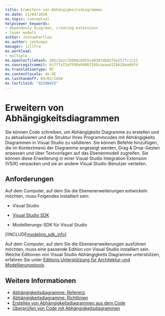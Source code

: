 ```yaml
---
title: Erweitern von Abhängigkeitsdiagrammen
ms.date: 11/04/2016
ms.topic: conceptual
helpviewer_keywords:
- dependency diagrams, creating extensions
- layer models
author: JoshuaPartlow
ms.author: joshuapa
manager: jillfra
ms.workload:
- multiple
ms.openlocfilehash: 305c562c7600dc6955ce0307db92f4e257fc1c21
ms.sourcegitcommit: 6cfffa72af599a9d667249caaaa411bb28ea69fd
ms.translationtype: MT
ms.contentlocale: de-DE
ms.lasthandoff: 09/02/2020
ms.locfileid: "92298425"
---
```

# <a name="extend-dependency-diagrams"></a>Erweitern von Abhängigkeitsdiagrammen

Sie können Code schreiben, um Abhängigkeits Diagramme zu erstellen und zu aktualisieren und die Struktur Ihres Programmcodes mit Abhängigkeits Diagrammen in Visual Studio zu validieren. Sie können Befehle hinzufügen, die im Kontextmenü der Diagramme angezeigt werden, Drag & Drop-Gesten anpassen und über Textvorlagen auf das Ebenenmodell zugreifen. Sie können diese Erweiterung in einer Visual Studio Integration Extension (VSIX) verpacken und sie an andere Visual Studio-Benutzer verteilen.

## <a name="requirements"></a>Anforderungen

Auf dem Computer, auf dem Sie die Ebenenerweiterungen entwickeln möchten, muss Folgendes installiert sein:

- Visual Studio

- [Visual Studio SDK](../extensibility/visual-studio-sdk.md)

- Modellierungs-SDK für Visual Studio

[!INCLUDE[modeling_sdk_info](includes/modeling_sdk_info.md)]

Auf dem Computer, auf dem Sie die Ebenenerweiterungen ausführen möchten, muss eine passende Edition von Visual Studio installiert sein. Welche Editionen von Visual Studio Abhängigkeits Diagramme unterstützen, erfahren Sie unter [Editions Unterstützung für Architektur-und Modellierungstools](../modeling/what-s-new-for-design-in-visual-studio.md#VersionSupport).

## <a name="see-also"></a>Weitere Informationen

- [Abhängigkeitsdiagramme: Referenz](../modeling/layer-diagrams-reference.md)
- [Abhängigkeitsdiagramme: Richtlinien](../modeling/layer-diagrams-guidelines.md)
- [Erstellen von Abhängigkeitsdiagrammen aus dem Code](../modeling/create-layer-diagrams-from-your-code.md)
- [Überprüfen von Code mit Abhängigkeitsdiagrammen](../modeling/validate-code-with-layer-diagrams.md)
